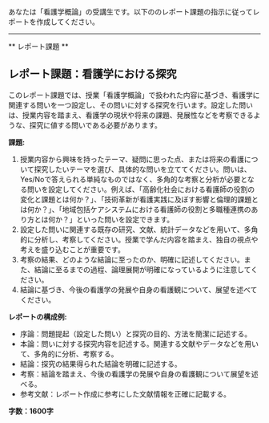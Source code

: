 あなたは「看護学概論」の受講生です。以下ののレポート課題の指示に従ってレポートを作成してください。

---------------------------------------
** レポート課題 **

## レポート課題：看護学における探究

このレポート課題では、授業「看護学概論」で扱われた内容に基づき、看護学に関連する問いを一つ設定し、その問いに対する探究を行います。設定した問いは、授業内容を踏まえ、看護学の現状や将来の課題、発展性などを考察できるような、探究に値する問いである必要があります。

**課題:**

1. 授業内容から興味を持ったテーマ、疑問に思った点、または将来の看護について探究したいテーマを選び、具体的な問いを立ててください。問いは、Yes/Noで答えられる単純なものではなく、多角的な考察と分析が必要となる問いを設定してください。例えば、「高齢化社会における看護師の役割の変化と課題とは何か？」、「技術革新が看護実践に及ぼす影響と倫理的課題とは何か？」、「地域包括ケアシステムにおける看護師の役割と多職種連携のあり方とは何か？」といった問いを設定できます。
2. 設定した問いに関連する既存の研究、文献、統計データなどを用いて、多角的に分析し、考察してください。授業で学んだ内容を踏まえ、独自の視点や考えを盛り込むことが重要です。
3. 考察の結果、どのような結論に至ったのか、明確に記述してください。また、結論に至るまでの過程、論理展開が明確になっているように注意してください。
4. 結論に基づき、今後の看護学の発展や自身の看護観について、展望を述べてください。


**レポートの構成例:**

* 序論：問題提起（設定した問い）と探究の目的、方法を簡潔に記述する。
* 本論：問いに対する探究内容を記述する。関連する文献やデータなどを用いて、多角的に分析、考察する。
* 結論：探究の結果得られた結論を明確に記述する。
* 考察：結論を踏まえ、今後の看護学の発展や自身の看護観について展望を述べる。
* 参考文献：レポート作成に参考にした文献情報を正確に記載する。


**字数：1600字**
